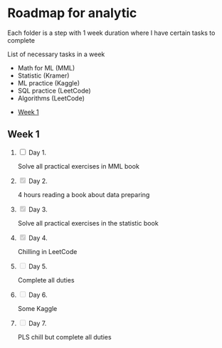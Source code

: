 <h1>Roadmap for analytic</h1>
<p>Each folder is a step with 1 week duration where I have certain tasks to complete</p>
<p>List of necessary tasks in a week</p>
<ul>
  <li>Math for ML (MML)</li>
  <li>Statistic (Kramer)</li>
  <li>ML practice (Kaggle)</li>
  <li>SQL practice (LeetCode)</li>
  <li>Algorithms (LeetCode)</li>
</ul>

<nav>
  <ul>
      <li><a href="#week1">Week 1</a></li>
  </ul>
</nav>

<section id="week1">
  <h2>Week 1</h2>
  <ol>
      <li>
        <input type="checkbox" id="task1"> <label for="task1">Day 1.</label>
        <p>Solve all practical exercises in MML book</p>
      </li>
      <li>
        <input type="checkbox" id="task2" checked disabled> <label for="task2">Day 2.</label>
        <p>4 hours reading a book about data preparing</p>
      </li>
      <li>
        <input type="checkbox" id="task3" checked disabled> <label for="task3">Day 3.</label>
        <p>Solve all practical exercises in the statistic book</p>
      </li>
      <li>
        <input type="checkbox" id="task4" checked disabled> <label for="task4">Day 4.</label>
        <p>Chilling in LeetCode</p>
      </li>
      <li>
        <input type="checkbox" id="task5" disabled> <label for="task5">Day 5.</label>
        <p>Complete all duties</p>
      </li>
      <li>
        <input type="checkbox" id="task6" disabled> <label for="task6">Day 6.</label>
        <p>Some Kaggle</p>
      </li>
      <li>
        <input type="checkbox" id="task7" disabled> <label for="task7">Day 7.</label>
        <p>PLS chill but complete all duties</p>
      </li>
  </ol>
</section>
